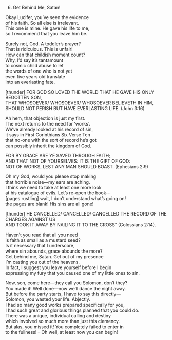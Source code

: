 06. Get Behind Me, Satan!  
  
Okay Lucifer, you’ve seen the evidence  
of his faith. So all else is irrelevant.  
This one is mine. He gave his life to me,  
so I recommend that you leave him be.  
  
Surely not, God. A toddler’s prayer?  
That is ridiculous. This is unfair!  
How can that childish moment count?  
Why, I’d say it’s tantamount  
to cosmic child abuse to let  
the words of one who is not yet  
even five years old translate  
into an everlasting fate.  
  
[thunder] FOR GOD SO LOVED THE WORLD THAT HE GAVE HIS ONLY BEGOTTEN SON,  
THAT WHOSOEVER/ WHOSOEVER/ WHOSOEVER BELIEVETH IN HIM, SHOULD NOT PERISH BUT HAVE EVERLASTING LIFE. (John 3:16)  
  
Ah hem, that objection is just my first.  
The next returns to the need for ‘works’.  
We’ve already looked at his record of sin,  
it says in First Corinthians Six Verse Ten  
that no-one with the sort of record he’s got  
can possibly inherit the kingdom of God.  
  
FOR BY GRACE ARE YE SAVED THROUGH FAITH;  
AND THAT NOT OF YOURSELVES: IT IS THE GIFT OF GOD:  
NOT OF WORKS, LEST ANY MAN SHOULD BOAST. (Ephesians 2:9)  
  
Oh my God, would you please stop making  
that horrible noise—my ears are aching.  
I think we need to take at least one more look  
at his catalogue of evils. Let’s re-open the book--  
[pages rustling] wait, I don’t understand what’s going on!  
the pages are blank! His sins are all gone!  
  
[thunder] HE CANCELLED/ CANCELLED/ CANCELLED THE RECORD OF THE CHARGES AGAINST US  
AND TOOK IT AWAY BY NAILING IT TO THE CROSS” (Colossians 2:14).  
  
Haven’t you read that all you need  
is faith as small as a mustard seed?  
Is it necessary that I underscore,  
where sin abounds, grace abounds the more?  
Get behind me, Satan. Get out of my presence  
I’m casting you out of the heavens.  
In fact, I suggest you leave yourself before I begin  
expressing my fury that you caused one of my little ones to sin.  
  
Now, son, come here—they call you Solomon, don’t they?  
You made it! Well done—now we’ll dance the night away.  
But before the party starts, I have to say this directly—  
Solomon, you wasted your life. Abjectly.  
I had so many good works prepared specifically for you,  
I had such great and glorious things planned that you could do.  
There was a unique, individual calling and destiny  
which involved so much more than just this clemency.  
But alas, you missed it! You completely failed to enter in  
to the fullness! – Oh well, at least now you can begin!  
  

